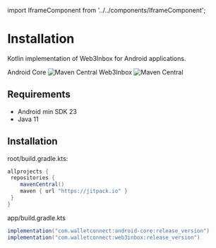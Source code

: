 import IframeComponent from '../../components/IframeComponent';

# Installation

Kotlin implementation of Web3Inbox for Android applications.


Android Core ![Maven Central](https://img.shields.io/maven-central/v/com.walletconnect/android-core)
Web3Inbox ![Maven Central](https://img.shields.io/maven-central/v/com.walletconnect/web3inbox)

## Requirements

* Android min SDK 23
* Java 11

## Installation
root/build.gradle.kts:
```gradle
allprojects {
 repositories {
    mavenCentral()
    maven { url "https://jitpack.io" }
 }
}
```

app/build.gradle.kts

```gradle
implementation("com.walletconnect:android-core:release_version")
implementation("com.walletconnect:web3inbox:release_version")
```

<IframeComponent />
